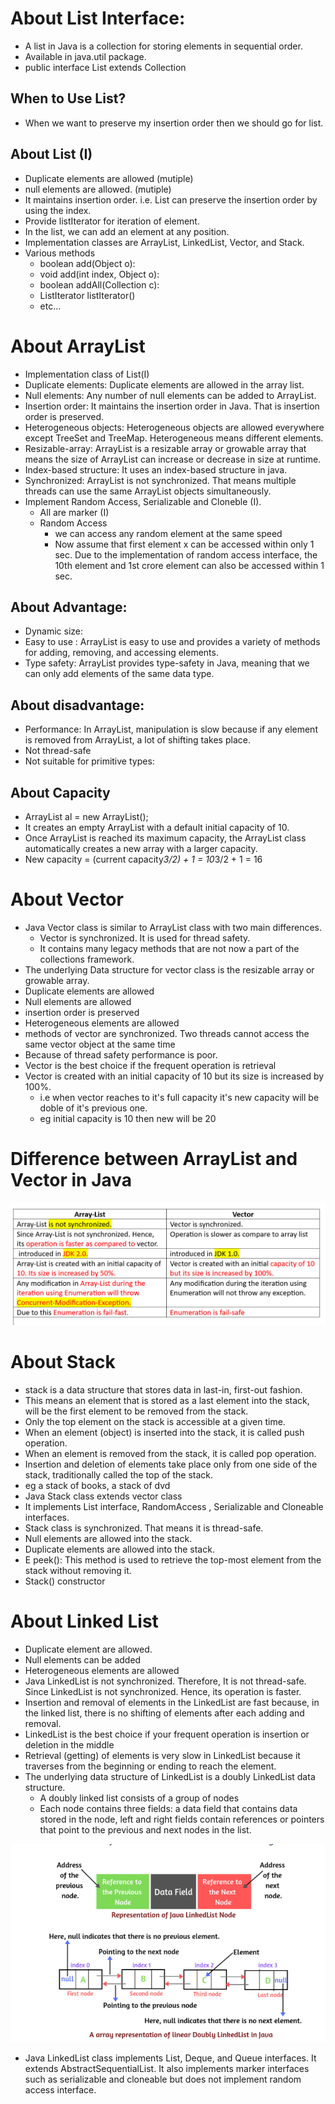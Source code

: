 # About List Interface:
- A list in Java is a collection for storing elements in sequential order.
- Available in java.util package.
- public interface List<E> extends Collection<E>
## When to Use List?
- When we want to preserve my insertion order then we should go for list.
## About List (I)
- Duplicate elements are allowed (mutiple)
- null elements are allowed. (mutiple)
- It maintains insertion order. i.e. List can preserve the insertion order by using the index.
- Provide listIterator for iteration of element.
- In the list, we can add an element at any position. 
- Implementation classes are ArrayList, LinkedList, Vector, and Stack.
-  Various methods
    -  boolean add(Object o): 
    -  void add(int index, Object o):
    -  boolean addAll(Collection c): 
    - ListIterator listIterator()
    - etc... 

# About ArrayList
- Implementation class of List(I)
- Duplicate elements: Duplicate elements are allowed in the array list.
- Null elements: Any number of null elements can be added to ArrayList.
- Insertion order: It maintains the insertion order in Java. That is insertion order is preserved.
- Heterogeneous objects: Heterogeneous objects are allowed everywhere except TreeSet and TreeMap. Heterogeneous means different elements.
- Resizable-array: ArrayList is a resizable array or growable array that means the size of ArrayList can increase or decrease in size at runtime.
- Index-based structure: It uses an index-based structure in java.
- Synchronized: ArrayList is not synchronized. That means multiple threads can use the same ArrayList objects simultaneously.
- Implement Random Access, Serializable and Cloneble (I).
    - All are marker (I)
    - Random Access 
        -  we can access any random element at the same speed
        - Now assume that first element x can be accessed within only 1 sec.  Due to the implementation of random access interface, the 10th element and 1st crore element can also be accessed within 1 sec.
## About Advantage:
-  Dynamic size:
-  Easy to use : ArrayList is easy to use and provides a variety of methods for adding, removing, and accessing elements.
-   Type safety: ArrayList provides type-safety in Java, meaning that we can only add elements of the same data type.
## About disadvantage:
-  Performance: In ArrayList, manipulation is slow because if any element is removed from ArrayList, a lot of shifting takes place.
- Not thread-safe
- Not suitable for primitive types: 
## About Capacity
- ArrayList al = new ArrayList();
- It creates an empty ArrayList with a default initial capacity of 10.
- Once ArrayList is reached its maximum capacity, the ArrayList class automatically creates a new array with a larger capacity.
- New capacity = (current capacity*3/2) + 1 = 10*3/2 + 1 = 16

# About Vector
- Java Vector class is similar to ArrayList class with two main differences.
    - Vector is synchronized. It is used for thread safety.
    - It contains many legacy methods that are not now a part of the collections framework.
- The underlying Data structure for vector class is the resizable array or growable array.
- Duplicate elements are allowed
- Null elements are allowed
- insertion order is preserved
- Heterogeneous elements are allowed 
- methods of vector are synchronized. Two threads cannot access the same vector object at the same time
- Because of thread safety performance is poor.
- Vector is the best choice if the frequent operation is retrieval 
- Vector is created with an initial capacity of 10 but its size is increased by 100%.
    - i.e when vector reaches to it's full capacity it's new capacity will be doble of it's previous one.
    - eg initial capacity is 10 then new will be 20
# Difference between ArrayList and Vector in Java
![alt text](image-13.png)
# About Stack
- stack is a data structure that stores data in last-in, first-out fashion.
- This means an element that is stored as a last element into the stack, will be the first element to be removed from the stack.
- Only the top element on the stack is accessible at a given time.
- When an element (object) is inserted into the stack, it is called push operation.
- When an element is removed from the stack, it is called pop operation.
- Insertion and deletion of elements take place only from one side of the stack, traditionally called the top of the stack. 
- eg a stack of books, a stack of dvd
- Java Stack class extends vector class 
-  It implements List interface, RandomAccess , Serializable and Cloneable interfaces.
- Stack class is synchronized. That means it is thread-safe.
- Null elements are allowed into the stack.
- Duplicate elements are allowed into the stack.
-  E peek(): This method is used to retrieve the top-most element from the stack without removing it.
- Stack() constructor
# About Linked List
- Duplicate element are allowed.
- Null elements can be added 
- Heterogeneous elements are allowed
-  Java LinkedList is not synchronized. Therefore, It is not thread-safe. Since LinkedList is not synchronized. Hence, its operation is faster.
- Insertion and removal of elements in the LinkedList are fast because, in the linked list, there is no shifting of elements after each adding and removal.
- LinkedList is the best choice if your frequent operation is insertion or deletion in the middle
- Retrieval (getting) of elements is very slow in LinkedList because it traverses from the beginning or ending to reach the element.
- The underlying data structure of LinkedList is a doubly LinkedList data structure.
    - A doubly linked list consists of a group of nodes
    - Each node contains three fields: a data field that contains data stored in the node, left and right fields contain references or pointers that point to the previous and next nodes in the list.

![alt text](image-14.png)

- Java LinkedList class implements List, Deque, and Queue interfaces. It extends AbstractSequentialList. It also implements marker interfaces such as serializable and cloneable but does not implement random access interface.


